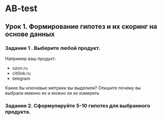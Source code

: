 # AB-test
## Урок 1. Формирование гипотез и их скоринг на основе данных
### Задание 1 . Выберите любой продукт.
Например ваш продукт:
- ozon.ru
- citilink.ru
- telegram

Какие бы ключевые метрики вы выделили? Опишите почему вы выбрали именно их и можно ли их измерить

### Задание 2. Сформулируйте 5-10 гипотез для выбранного продукта.
